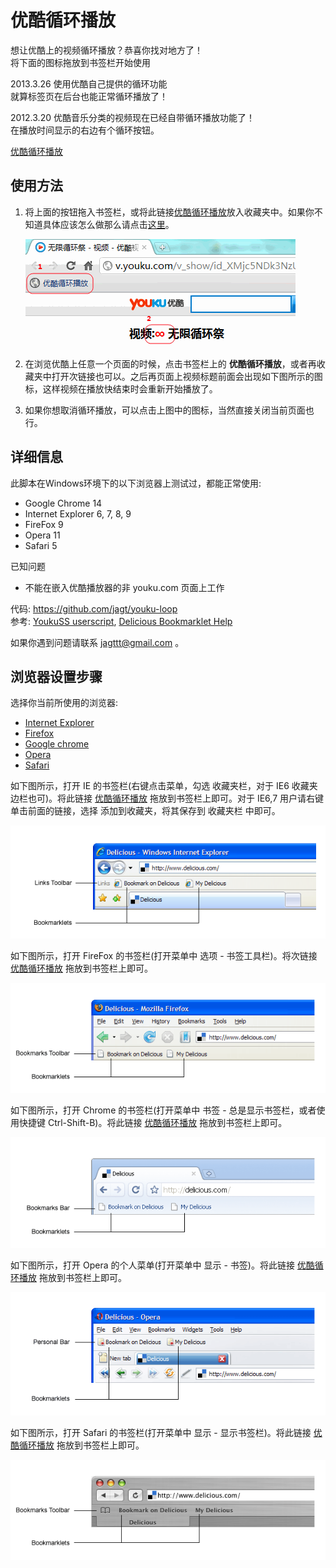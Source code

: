 <!DOCTYPE html>
<html>
<head>
    <meta charset="utf-8"/>
    <title>优酷循环播放</title>
    <meta name="description" content="在浏览器中循环播放优酷视频。">
    <meta name="keywords" content="youku-loop, youku, loop, javascripts, bookmarklet,优酷,视频,自动,重复,单曲,循环,循环播放,重放,浏览器插件,书签,收藏夹插件" />
    <link rel="stylesheet" href="layout.css" />
    <!-- Javascript at the bottom for fast page loading -->
    <!-- Grab Google CDN's jQuery. fall back to local if necessary --> 
    <script src="http://ajax.googleapis.com/ajax/libs/jquery/1.6.4/jquery.min.js"></script>
    <script>!window.jQuery && document.write('<script src="jquery-1.6.4.min.js"><\/script>')</script>
</head>
<body>
<div id="wrapper">

优酷循环播放
============


<span id="intro">想让优酷上的视频循环播放？恭喜你找对地方了！<br />将下面的图标拖放到书签栏开始使用</span>

<span id="notice">2013.3.26
使用优酷自己提供的循环功能<br />就算标签页在后台也能正常循环播放了！ </span>

<span id="notice">2012.3.20 优酷音乐分类的视频现在已经自带循环播放功能了！<br />在播放时间显示的右边有个循环按钮。</span>

<div id="buttondiv">
    <a id="bigbutton" href="__this_is_to_be_replaced__" title="优酷循环播放">优酷循环播放</a>
</div>

## 使用方法

1.  将上面的按钮拖入书签栏，或将此链接[优酷循环播放][1]放入收藏夹中。如果你不知道具体应该怎么做那么请点击[这里][2]。

    ![test](howto.png)

2.  在浏览优酷上任意一个页面的时候，点击书签栏上的 **优酷循环播放**，或者再收藏夹中打开次链接也可以。之后再页面上视频标题前面会出现如下图所示的图标，这样视频在播放快结束时会重新开始播放了。

3.  如果你想取消循环播放，可以点击上图中的图标，当然直接关闭当前页面也行。

## 详细信息

此脚本在Windows环境下的以下浏览器上测试过，都能正常使用:

* Google Chrome 14
* Internet Explorer 6, 7, 8, 9
* FireFox 9
* Opera 11
* Safari 5


已知问题

* 不能在嵌入优酷播放器的非 youku.com 页面上工作

代码: <https://github.com/jagt/youku-loop>  
参考: [YoukuSS userscript](http://userscripts.org/scripts/show/84972), [Delicious Bookmarklet Help](http://www.delicious.com/help/bookmarklets)

如果你遇到问题请联系 <jagttt@gmail.com> 。

<h2 id="tutor">浏览器设置步骤</h2>

选择你当前所使用的浏览器:

<ul>
    <li><a class="tabanchor tabactivate" id="tie" href="#msie">Internet Explorer</a></li>
    <li><a class="tabanchor" id="tff" href="#firefox">Firefox</a></li>
    <li><a class="tabanchor" id="tcm" href="#chrome">Google chrome</a></li>
    <li><a class="tabanchor" id="toa" href="#opera">Opera</a></li>
    <li><a class="tabanchor" id="tsa" href="#safari">Safari</a></li>
</ul>

<div id="msie" class="tabs tutactivate">

如下图所示，打开 IE 的书签栏(右键点击菜单，勾选 收藏夹栏，对于 IE6 收藏夹边栏也可)。将此链接 [优酷循环播放][1] 拖放到书签栏上即可。对于 IE6,7 用户请右键单击前面的链接，选择 添加到收藏夹，将其保存到 收藏夹栏 中即可。

![IE 书签栏](ie.png)


</div>


<div id="firefox" class="tabs">

如下图所示，打开 FireFox 的书签栏(打开菜单中 选项 - 书签工具栏)。将次链接 [优酷循环播放][1] 拖放到书签栏上即可。

![FireFox 书签栏](firefox.png)

</div>

<div id="chrome" class="tabs">

如下图所示，打开 Chrome 的书签栏(打开菜单中 书签 - 总是显示书签栏，或者使用快捷键 Ctrl-Shift-B)。将此链接 [优酷循环播放][1] 拖放到书签栏上即可。

![Google Chrome 书签栏](chrome.png)

</div>

<div id="opera" class="tabs">

如下图所示，打开 Opera 的个人菜单(打开菜单中 显示 - 书签)。将此链接 [优酷循环播放][1] 拖放到书签栏上即可。

![Opera 书签栏](opera.png)

</div>

<div id="safari" class="tabs">

如下图所示，打开 Safari 的书签栏(打开菜单中 显示 - 显示书签栏)。将此链接 [优酷循环播放][1] 拖放到书签栏上即可。

![Safari 书签栏](safari.png)

</div>

[1]: __this_is_to_be_replaced__ "优酷循环播放"
[2]: #tutor "具体方法"


</div><!-- end of wrapper -->

<script type="text/javascript">
$(function(){
    // stupid tabs implementation
    $('.tabs').hide();
    $('.tabanchor').removeClass('tabactivate');
    if ($.browser.msie) {
       $('#msie').addClass('tutactivate').show();
       $('#tie').addClass('tabactivate');
    } else if($.browser.safari) {
       $('#chrome').addClass('tutactivate').show();
       $('#tcm').addClass('tabactivate');
    } else if($.browser.opera) {
       $('#opera').addClass('tutactivate').show();
       $('#toa').addClass('tabactivate');
    } else if($.browser.mozilla) {
       $('#firefox').addClass('tutactivate').show();
       $('#tff').addClass('tabactivate');
    } else {
       $('.tutactivate').show()
       $('#tie').addClass('tabactivate');
    }

    $('.tabanchor').click(function(e){
        e.preventDefault();
        $('.tabactivate').removeClass('tabactivate');
        $(this).addClass('tabactivate');
        $('.tabs').hide();
        $( $(this).attr('href') ).addClass('tutactivate').show();
    });

    $('#bigbutton').click(function(e){
        alert('请将图标拖放到书签栏，或者右键单击图标选择添加到收藏夹。');
        e.preventDefault();
    });

}());
</script>
</body>
